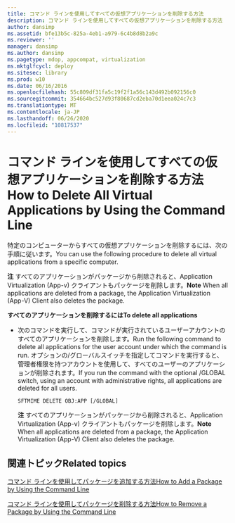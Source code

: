 ```yaml
---
title: コマンド ラインを使用してすべての仮想アプリケーションを削除する方法
description: コマンド ラインを使用してすべての仮想アプリケーションを削除する方法
author: dansimp
ms.assetid: bfe13b5c-825a-4eb1-a979-6c4b8d8b2a9c
ms.reviewer: ''
manager: dansimp
ms.author: dansimp
ms.pagetype: mdop, appcompat, virtualization
ms.mktglfcycl: deploy
ms.sitesec: library
ms.prod: w10
ms.date: 06/16/2016
ms.openlocfilehash: 55c809df31fa5c19f2f1a56c143d492b092156c0
ms.sourcegitcommit: 354664bc527d93f80687cd2eba70d1eea024c7c3
ms.translationtype: MT
ms.contentlocale: ja-JP
ms.lasthandoff: 06/26/2020
ms.locfileid: "10817537"
---
```

# <span data-ttu-id="08a1a-103">コマンド ラインを使用してすべての仮想アプリケーションを削除する方法</span><span class="sxs-lookup"><span data-stu-id="08a1a-103">How to Delete All Virtual Applications by Using the Command Line</span></span>


<span data-ttu-id="08a1a-104">特定のコンピューターからすべての仮想アプリケーションを削除するには、次の手順に従います。</span><span class="sxs-lookup"><span data-stu-id="08a1a-104">You can use the following procedure to delete all virtual applications from a specific computer.</span></span>

<span data-ttu-id="08a1a-105">**注** すべてのアプリケーションがパッケージから削除されると、Application Virtualization (App-v) クライアントもパッケージを削除します。</span><span class="sxs-lookup"><span data-stu-id="08a1a-105">**Note** When all applications are deleted from a package, the Application Virtualization (App-V) Client also deletes the package.</span></span>

 

**<span data-ttu-id="08a1a-106">すべてのアプリケーションを削除するには</span><span class="sxs-lookup"><span data-stu-id="08a1a-106">To delete all applications</span></span>**

-   <span data-ttu-id="08a1a-107">次のコマンドを実行して、コマンドが実行されているユーザーアカウントのすべてのアプリケーションを削除します。</span><span class="sxs-lookup"><span data-stu-id="08a1a-107">Run the following command to delete all applications for the user account under which the command is run.</span></span> <span data-ttu-id="08a1a-108">オプションの/グローバルスイッチを指定してコマンドを実行すると、管理者権限を持つアカウントを使用して、すべてのユーザーのアプリケーションが削除されます。</span><span class="sxs-lookup"><span data-stu-id="08a1a-108">If you run the command with the optional /GLOBAL switch, using an account with administrative rights, all applications are deleted for all users.</span></span>

    `SFTMIME DELETE OBJ:APP [/GLOBAL]`

    <span data-ttu-id="08a1a-109">**注** すべてのアプリケーションがパッケージから削除されると、Application Virtualization (App-v) クライアントもパッケージを削除します。</span><span class="sxs-lookup"><span data-stu-id="08a1a-109">**Note** When all applications are deleted from a package, the Application Virtualization (App-V) Client also deletes the package.</span></span>

     

## <span data-ttu-id="08a1a-110">関連トピック</span><span class="sxs-lookup"><span data-stu-id="08a1a-110">Related topics</span></span>


[<span data-ttu-id="08a1a-111">コマンド ラインを使用してパッケージを追加する方法</span><span class="sxs-lookup"><span data-stu-id="08a1a-111">How to Add a Package by Using the Command Line</span></span>](how-to-add-a-package-by-using-the-command-line.md)

[<span data-ttu-id="08a1a-112">コマンド ラインを使用してパッケージを削除する方法</span><span class="sxs-lookup"><span data-stu-id="08a1a-112">How to Remove a Package by Using the Command Line</span></span>](how-to-remove-a-package-by-using-the-command-line.md)

 

 





